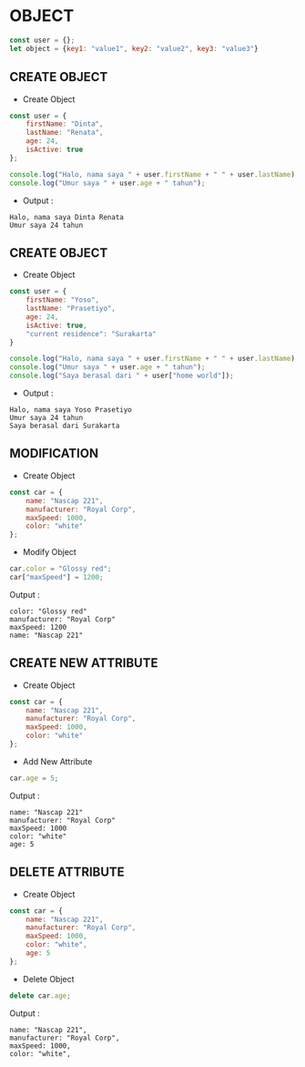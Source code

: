 # OBJECT
``` javascript
const user = {};
let object = {key1: "value1", key2: "value2", key3: "value3"}
```

## CREATE OBJECT
- Create Object
``` javascript
const user = {
    firstName: "Dinta",
    lastName: "Renata",
    age: 24,
    isActive: true
};

console.log("Halo, nama saya " + user.firstName + " " + user.lastName);
console.log("Umur saya " + user.age + " tahun");
```
- Output :
```
Halo, nama saya Dinta Renata
Umur saya 24 tahun
```

## CREATE OBJECT
- Create Object
``` javascript
const user = {
    firstName: "Yoso",
    lastName: "Prasetiyo",
    age: 24,
    isActive: true,
    "current residence": "Surakarta"
}

console.log("Halo, nama saya " + user.firstName + " " + user.lastName);
console.log("Umur saya " + user.age + " tahun");
console.log("Saya berasal dari " + user["home world"]);
```

- Output :
```
Halo, nama saya Yoso Prasetiyo
Umur saya 24 tahun
Saya berasal dari Surakarta
```


## MODIFICATION
- Create Object
``` javascript
const car = {
    name: "Nascap 221",
    manufacturer: "Royal Corp",
    maxSpeed: 1000,
    color: "white"
};
```

- Modify Object
``` javascript
car.color = "Glossy red";
car["maxSpeed"] = 1200;
```

Output :
```
color: "Glossy red"
manufacturer: "Royal Corp"
maxSpeed: 1200
name: "Nascap 221"
```


## CREATE NEW ATTRIBUTE
- Create Object
``` javascript
const car = {
    name: "Nascap 221",
    manufacturer: "Royal Corp",
    maxSpeed: 1000,
    color: "white"
};
```

- Add New Attribute
``` javascript
car.age = 5;
```

Output :
```
name: "Nascap 221"
manufacturer: "Royal Corp"
maxSpeed: 1000
color: "white"
age: 5
```

## DELETE ATTRIBUTE
- Create Object
``` javascript
const car = {
    name: "Nascap 221",
    manufacturer: "Royal Corp",
    maxSpeed: 1000,
    color: "white",
    age: 5
};
```

- Delete Object
``` javascript
delete car.age;
```

Output :
```
name: "Nascap 221",
manufacturer: "Royal Corp",
maxSpeed: 1000,
color: "white",
```
